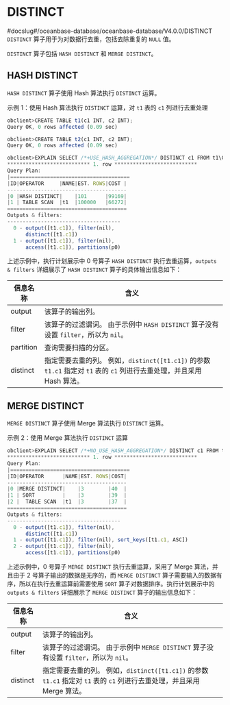DISTINCT 
=============================
#docslug#/oceanbase-database/oceanbase-database/V4.0.0/DISTINCT
`DISTINCT` 算子用于为对数据行去重，包括去除重复的 `NULL` 值。

`DISTINCT` 算子包括 `HASH DISTINCT` 和 `MERGE DISTINCT`。

HASH DISTINCT 
----------------------------------

`HASH DISTINCT` 算子使用 Hash 算法执行 `DISTINCT` 运算。

示例 1：使用 Hash 算法执行 `DISTINCT` 运算，对 `t1` 表的 `c1` 列进行去重处理

```javascript
obclient>CREATE TABLE t1(c1 INT, c2 INT);
Query OK, 0 rows affected (0.09 sec)

obclient>CREATE TABLE t2(c1 INT, c2 INT);
Query OK, 0 rows affected (0.09 sec)

obclient>EXPLAIN SELECT /*+USE_HASH_AGGREGATION*/ DISTINCT c1 FROM t1\G;
*************************** 1. row ***************************
Query Plan: 
|=======================================
|ID|OPERATOR     |NAME|EST. ROWS|COST |
---------------------------------------
|0 |HASH DISTINCT|    |101      |99169|
|1 | TABLE SCAN  |t1  |100000   |66272|
=======================================
Outputs & filters: 
-------------------------------------
  0 - output([t1.c1]), filter(nil), 
      distinct([t1.c1])
  1 - output([t1.c1]), filter(nil), 
      access([t1.c1]), partitions(p0)
```



上述示例中，执行计划展示中 0 号算子 `HASH DISTINCT` 执行去重运算，`outputs & filters` 详细展示了 `HASH DISTINCT` 算子的具体输出信息如下：


| **信息名称**  |                                               **含义**                                                |
|-----------|-----------------------------------------------------------------------------------------------------|
| output    | 该算子的输出列。                                                                                            |
| filter    | 该算子的过滤谓词。 由于示例中 `HASH DISTINCT` 算子没有设置 `filter`，所以为 `nil`。                          |
| partition | 查询需要扫描的分区。                                                                                          |
| distinct  | 指定需要去重的列。 例如，`distinct([t1.c1])` 的参数 `t1.c1` 指定对 `t1` 表的 `c1` 列进行去重处理，并且采用 Hash 算法。 |



MERGE DISTINCT 
-----------------------------------

`MERGE DISTINCT` 算子使用 Merge 算法执行 `DISTINCT` 运算。

示例 2：使用 Merge 算法执行 `DISTINCT` 运算

```javascript
obclient>EXPLAIN SELECT /*+NO_USE_HASH_AGGREGATION*/ DISTINCT c1 FROM t1\G;
*************************** 1. row ***************************
Query Plan: 
|=======================================
|ID|OPERATOR      |NAME|EST. ROWS|COST|
---------------------------------------
|0 |MERGE DISTINCT|    |3        |40  |
|1 | SORT         |    |3        |39  |
|2 |  TABLE SCAN  |t1  |3        |37  |
=======================================
Outputs & filters: 
-------------------------------------
  0 - output([t1.c1]), filter(nil), 
      distinct([t1.c1])
  1 - output([t1.c1]), filter(nil), sort_keys([t1.c1, ASC])
  2 - output([t1.c1]), filter(nil), 
      access([t1.c1]), partitions(p0)
```



上述示例中，0 号算子 `MERGE DISTINCT` 执行去重运算，采用了 Merge 算法，并且由于 2 号算子输出的数据是无序的，而 `MERGE DISTINCT` 算子需要输入的数据有序，所以在执行去重运算前需要使用 `SORT` 算子对数据排序。执行计划展示中的 `outputs & filters` 详细展示了 `MERGE DISTINCT` 算子的输出信息如下：


| **信息名称** |                                                **含义**                                                |
|----------|------------------------------------------------------------------------------------------------------|
| output   | 该算子的输出列。                                                                                             |
| filter   | 该算子的过滤谓词。 由于示例中 `MERGE DISTINCT` 算子没有设置 `filter`，所以为 `nil`。                          |
| distinct | 指定需要去重的列。 例如，`distinct([t1.c1])` 的参数 `t1.c1` 指定对 `t1` 表的 `c1` 列进行去重处理，并且采用 Merge 算法。 |


